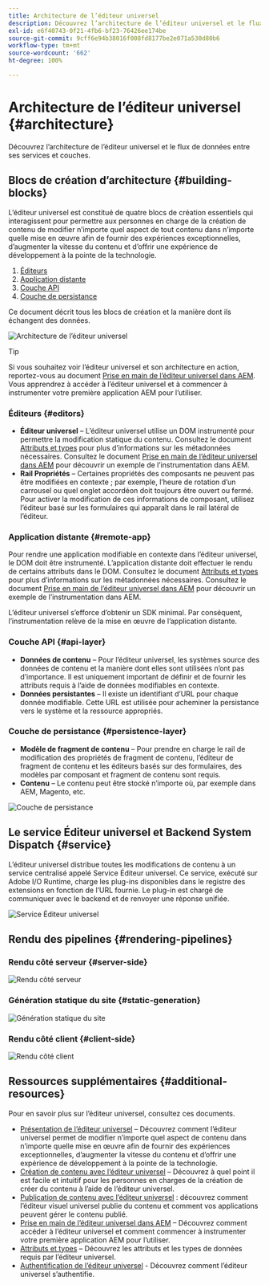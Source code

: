 ```yaml
---
title: Architecture de l’éditeur universel
description: Découvrez l’architecture de l’éditeur universel et le flux de données entre ses services et couches.
exl-id: e6f40743-0f21-4fb6-bf23-76426ee174be
source-git-commit: 9cff6e94b38016f008fd8177be2e071a530d80b6
workflow-type: tm+mt
source-wordcount: '662'
ht-degree: 100%

---
```


# Architecture de l’éditeur universel {#architecture}

Découvrez l’architecture de l’éditeur universel et le flux de données entre ses services et couches.

## Blocs de création d’architecture {#building-blocks}

L’éditeur universel est constitué de quatre blocs de création essentiels qui interagissent pour permettre aux personnes en charge de la création de contenu de modifier n’importe quel aspect de tout contenu dans n’importe quelle mise en œuvre afin de fournir des expériences exceptionnelles, d’augmenter la vitesse du contenu et d’offrir une expérience de développement à la pointe de la technologie.

1. [Éditeurs](#editors)
1. [Application distante](#remote-app)
1. [Couche API](#api-layer)
1. [Couche de persistance](#persistence-layer)

Ce document décrit tous les blocs de création et la manière dont ils échangent des données.

![Architecture de l’éditeur universel](assets/architecture.png)

>[!TIP]
>
>Si vous souhaitez voir l’éditeur universel et son architecture en action, reportez-vous au document [Prise en main de l’éditeur universel dans AEM](getting-started.md). Vous apprendrez à accéder à l’éditeur universel et à commencer à instrumenter votre première application AEM pour l’utiliser.

### Éditeurs {#editors}

* **Éditeur universel** – L’éditeur universel utilise un DOM instrumenté pour permettre la modification statique du contenu. Consultez le document [Attributs et types](attributes-types.md) pour plus d’informations sur les métadonnées nécessaires. Consultez le document [Prise en main de l’éditeur universel dans AEM](getting-started.md) pour découvrir un exemple de l’instrumentation dans AEM.
* **Rail Propriétés** – Certaines propriétés des composants ne peuvent pas être modifiées en contexte ; par exemple, l’heure de rotation d’un carrousel ou quel onglet accordéon doit toujours être ouvert ou fermé. Pour activer la modification de ces informations de composant, utilisez l’éditeur basé sur les formulaires qui apparaît dans le rail latéral de l’éditeur.

### Application distante {#remote-app}

Pour rendre une application modifiable en contexte dans l’éditeur universel, le DOM doit être instrumenté. L’application distante doit effectuer le rendu de certains attributs dans le DOM. Consultez le document [Attributs et types](attributes-types.md) pour plus d’informations sur les métadonnées nécessaires. Consultez le document [Prise en main de l’éditeur universel dans AEM](getting-started.md) pour découvrir un exemple de l’instrumentation dans AEM.

L’éditeur universel s’efforce d’obtenir un SDK minimal. Par conséquent, l’instrumentation relève de la mise en œuvre de l’application distante.

### Couche API {#api-layer}

* **Données de contenu** – Pour l’éditeur universel, les systèmes source des données de contenu et la manière dont elles sont utilisées n’ont pas d’importance. Il est uniquement important de définir et de fournir les attributs requis à l’aide de données modifiables en contexte.
* **Données persistantes** – Il existe un identifiant d’URL pour chaque donnée modifiable. Cette URL est utilisée pour acheminer la persistance vers le système et la ressource appropriés.

### Couche de persistance {#persistence-layer}

* **Modèle de fragment de contenu** – Pour prendre en charge le rail de modification des propriétés de fragment de contenu, l’éditeur de fragment de contenu et les éditeurs basés sur des formulaires, des modèles par composant et fragment de contenu sont requis.
* **Contenu** – Le contenu peut être stocké n’importe où, par exemple dans AEM, Magento, etc.

![Couche de persistance](assets/persistence-layer.png)

## Le service Éditeur universel et Backend System Dispatch {#service}

L’éditeur universel distribue toutes les modifications de contenu à un service centralisé appelé Service Éditeur universel. Ce service, exécuté sur Adobe I/O Runtime, charge les plug-ins disponibles dans le registre des extensions en fonction de l’URL fournie. Le plug-in est chargé de communiquer avec le backend et de renvoyer une réponse unifiée.

![Service Éditeur universel](assets/universal-editor-service.png)

## Rendu des pipelines {#rendering-pipelines}

### Rendu côté serveur {#server-side}

![Rendu côté serveur](assets/server-side.png)

### Génération statique du site {#static-generation}

![Génération statique du site](assets/static-generation.png)

### Rendu côté client {#client-side}

![Rendu côté client](assets/client-side.png)

## Ressources supplémentaires {#additional-resources}

Pour en savoir plus sur l’éditeur universel, consultez ces documents.

* [Présentation de l’éditeur universel](introduction.md) – Découvrez comment l’éditeur universel permet de modifier n’importe quel aspect de contenu dans n’importe quelle mise en œuvre afin de fournir des expériences exceptionnelles, d’augmenter la vitesse du contenu et d’offrir une expérience de développement à la pointe de la technologie.
* [Création de contenu avec l’éditeur universel](authoring.md) – Découvrez à quel point il est facile et intuitif pour les personnes en charges de la création de créer du contenu à l’aide de l’éditeur universel.
* [Publication de contenu avec l’éditeur universel](publishing.md) : découvrez comment l’éditeur visuel universel publie du contenu et comment vos applications peuvent gérer le contenu publié.
* [Prise en main de l’éditeur universel dans AEM](getting-started.md) – Découvrez comment accéder à l’éditeur universel et comment commencer à instrumenter votre première application AEM pour l’utiliser.
* [Attributs et types](attributes-types.md) – Découvrez les attributs et les types de données requis par l’éditeur universel.
* [Authentification de l’éditeur universel](authentication.md) - Découvrez comment l’éditeur universel s’authentifie.
